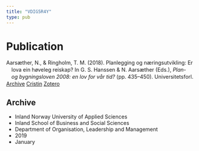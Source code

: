 ```yaml
---
title: "VDIG5R4Y"
type: pub
---
```

<h1>Publication</h1>
<article id="csl-bib-container-VDIG5R4Y" class="csl-bib-container">
  <div class="csl-bib-body" style="line-height: 1.35; padding-left: 1em; text-indent:-1em;">
  <div class="csl-entry">Aars&#xE6;ther, N., &amp; Ringholm, T. M. (2018). Planlegging og n&#xE6;ringsutvikling: Er lova ein h&#xF8;veleg reiskap? In G. S. Hanssen &amp; N. Aars&#xE6;ther (Eds.), <i>Plan- og bygningsloven 2008: en lov for v&#xE5;r tid?</i> (pp. 435&#x2013;450). Universitetsforl.</div>
</div>
  <div class="csl-bib-buttons">
    <a href="#taxonomy-article-VDIG5R4Y" class="csl-bib-button">Archive</a>
    <a href="https://app.cristin.no/results/show.jsf?id=1658333" alt="Cristin URL" class="csl-bib-button">Cristin</a>
    <a href="http://zotero.org/groups/5402882/items/VDIG5R4Y" alt="Zotero URL" class="csl-bib-button">Zotero</a>
  </div>
  <div id="csl-bib-meta-container-VDIG5R4Y"></div>
</article>
<div id="csl-bib-meta-VDIG5R4Y" class="csl-bib-meta">
  <article id="taxonomy-article-VDIG5R4Y" class="taxonomy-article">
    <h1>Archive</h1>
    <ul>
      <li>Inland Norway University of Applied Sciences</li>
      <li>Inland School of Business and Social Sciences</li>
      <li>Department of Organisation, Leadership and Management</li>
      <li>2019</li>
      <li>January</li>
    </ul>
  </article>
</div>

